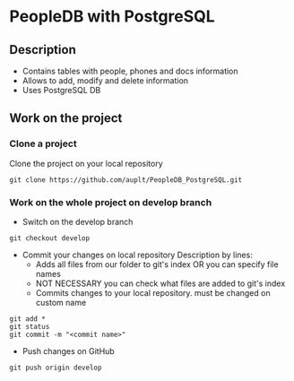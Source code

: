 # PeopleDB with PostgreSQL

## Description

- Contains tables with people, phones and docs information
- Allows to add, modify and delete information
- Uses PostgreSQL DB

## Work on the project

### Clone a project

Clone the project on your local repository
```
git clone https://github.com/auplt/PeopleDB_PostgreSQL.git
```

### Work on the whole project on develop branch

- Switch on the develop branch
```
git checkout develop
```
- Commit your changes on local repository
    Description by lines:
  - Adds all files from our folder to git's index OR you can specify file names
  - NOT NECESSARY you can check what files are added to git's index
  - Commits changes to your local repository. <commit name> must be changed on custom name
```
git add *
git status
git commit -m "<commit name>"
```
- Push changes on GitHub
```
git push origin develop
```
